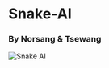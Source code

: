 # Snake-AI
### By Norsang & Tsewang
<!-- Image Format -->
![Snake AI](https://miro.medium.com/max/1006/1*BvFBX6oWUm7OXx37lajh-A.png)

